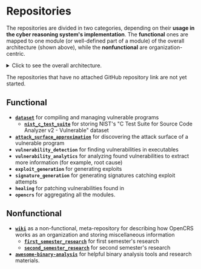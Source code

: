 # Repositories

The repositories are divided in two categories, depending on their **usage in the cyber reasoning system's implementation**. The **functional** ones are mapped to one module (or well-defined part of a module) of the overall architecture (shown above), while the **nonfunctional** are organization-centric.

<details>
<summary>Click to see the overall architecture.</summary>

![Overall Architecture](diagrams/exports/crs_architecture.png)

</details>

The repositories that have no attached GitHub repository link are not yet started.

## Functional

- **[`dataset`](https://github.com/CyberReasoningSystem/dataset)** for compiling and managing vulnerable programs
    - **[`nist_c_test_suite`](https://github.com/CyberReasoningSystem/nist_c_test_suite)** for storing NIST's "C Test Suite for Source Code Analyzer v2 - Vulnerable" dataset
- **[`attack_surface_approximation`](https://github.com/CyberReasoningSystem/attack_surface_approximation)** for discovering the attack surface of a vulnerable program
- **`vulnerability_detection`** for finding vulnerabilities in executables
- **`vulnerability_analytics`** for analyzing found vulnerabilities to extract more information (for example, root cause)
- **`exploit_generation`** for generating exploits
- **`signature_generation`** for generating signatures catching exploit attempts
- **`healing`** for patching vulnerabilities found in 
- **`opencrs`** for aggregating all the modules.

## Nonfunctional

- **[`wiki`](https://github.com/CyberReasoningSystem/wiki)** as a non-functional, meta-repository for describing how OpenCRS works as an organization and storing miscellaneous information
    - **[`first_semester_research`](https://github.com/CyberReasoningSystem/first_semester_research)** for first semester's research
    - **[`second_semester_research`](https://github.com/CyberReasoningSystem/second_semester_research)** for second semester's research
- **[`awesome-binary-analysis`](https://github.com/CyberReasoningSystem/awesome-binary-analysis)** for helpful binary analysis tools and research materials.